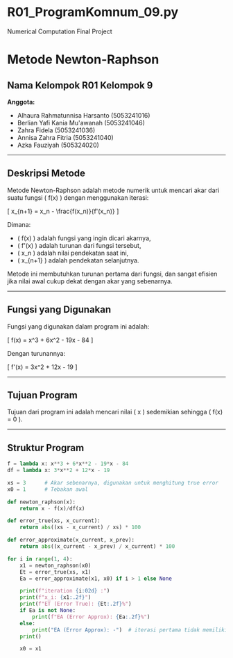# R01_ProgramKomnum_09.py
Numerical Computation Final Project

# Metode Newton-Raphson

## Nama Kelompok R01 Kelompok 9

**Anggota:**
- Alhaura Rahmatunnisa Harsanto (5053241016)
- Berlian Yafi Kania Mu'awanah (5053241046)
- Zahra Fidela (5053241036)
- Annisa Zahra Fitria (5053241040)
- Azka Fauziyah (505324020)

---

## Deskripsi Metode

Metode Newton-Raphson adalah metode numerik untuk mencari akar dari suatu fungsi \( f(x) \) dengan menggunakan iterasi:

\[
x_{n+1} = x_n - \frac{f(x_n)}{f'(x_n)}
\]

Dimana:
- \( f(x) \) adalah fungsi yang ingin dicari akarnya,
- \( f'(x) \) adalah turunan dari fungsi tersebut,
- \( x_n \) adalah nilai pendekatan saat ini,
- \( x_{n+1} \) adalah pendekatan selanjutnya.

Metode ini membutuhkan turunan pertama dari fungsi, dan sangat efisien jika nilai awal cukup dekat dengan akar yang sebenarnya.

---

## Fungsi yang Digunakan

Fungsi yang digunakan dalam program ini adalah:

\[
f(x) = x^3 + 6x^2 - 19x - 84
\]

Dengan turunannya:

\[
f'(x) = 3x^2 + 12x - 19
\]

---

## Tujuan Program

Tujuan dari program ini adalah mencari nilai \( x \) sedemikian sehingga \( f(x) = 0 \).

---

## Struktur Program

```python
f = lambda x: x**3 + 6*x**2 - 19*x - 84
df = lambda x: 3*x**2 + 12*x - 19

xs = 3      # Akar sebenarnya, digunakan untuk menghitung true error
x0 = 1      # Tebakan awal

def newton_raphson(x):
    return x - f(x)/df(x)

def error_true(xs, x_current):
    return abs((xs - x_current) / xs) * 100

def error_approximate(x_current, x_prev):
    return abs((x_current - x_prev) / x_current) * 100

for i in range(1, 4):
    x1 = newton_raphson(x0)
    Et = error_true(xs, x1)
    Ea = error_approximate(x1, x0) if i > 1 else None

    print(f"iteration {i:02d} :")
    print(f"x_i: {x1:.2f}")
    print(f"ET (Error True): {Et:.2f}%")
    if Ea is not None:
        print(f"EA (Error Approx): {Ea:.2f}%")
    else:
        print("EA (Error Approx): -")  # iterasi pertama tidak memiliki error approximate
    print()

    x0 = x1
